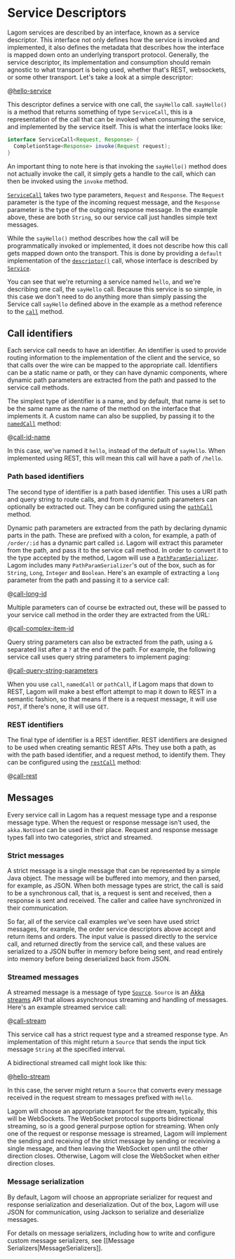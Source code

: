 # Service Descriptors

Lagom services are described by an interface, known as a service descriptor.  This interface not only defines how the service is invoked and implemented, it also defines the metadata that describes how the interface is mapped down onto an underlying transport protocol.  Generally, the service descriptor, its implementation and consumption should remain agnostic to what transport is being used, whether that's REST, websockets, or some other transport.  Let's take a look at a simple descriptor:

@[hello-service](code/docs/services/HelloService.java)

This descriptor defines a service with one call, the `sayHello` call. `sayHello()` is a method that returns something of type `ServiceCall`, this is a representation of the call that can be invoked when consuming the service, and implemented by the service itself.  This is what the interface looks like:

```java
interface ServiceCall<Request, Response> {
  CompletionStage<Response> invoke(Request request);
}
```

An important thing to note here is that invoking the `sayHello()` method does not actually invoke the call, it simply gets a handle to the call, which can then be invoked using the `invoke` method.

[`ServiceCall`](api/index.html?com/lightbend/lagom/javadsl/api/ServiceCall.html) takes two type parameters, `Request` and `Response`.  The `Request` parameter is the type of the incoming request message, and the `Response` parameter is the type of the outgoing response message.  In the example above, these are both `String`, so our service call just handles simple text messages.

While the `sayHello()` method describes how the call will be programmatically invoked or implemented, it does not describe how this call gets mapped down onto the transport.  This is done by providing a `default` implementation of the [`descriptor()`](api/index.html?com/lightbend/lagom/javadsl/api/Service.html#descriptor--) call, whose interface is described by [`Service`](api/index.html?com/lightbend/lagom/javadsl/api/Service.html).

You can see that we're returning a service named `hello`, and we're describing one call, the `sayHello` call.  Because this service is so simple, in this case we don't need to do anything more than simply passing the Service call `sayHello` defined above in the example as a method reference to the [`call`](api/index.html?com/lightbend/lagom/javadsl/api/Service.html#call-java.util.function.Supplier-) method.

## Call identifiers

Each service call needs to have an identifier.  An identifier is used to provide routing information to the implementation of the client and the service, so that calls over the wire can be mapped to the appropriate call.  Identifiers can be a static name or path, or they can have dynamic components, where dynamic path parameters are extracted from the path and passed to the service call methods.

The simplest type of identifier is a name, and by default, that name is set to be the same name as the name of the method on the interface that implements it.  A custom name can also be supplied, by passing it to the [`namedCall`]((api/index.html?com/lightbend/lagom/javadsl/api/Service.html#namedCall-java.lang.String-java.util.function.Supplier-)) method:

@[call-id-name](code/docs/services/FirstDescriptor.java)

In this case, we've named it `hello`, instead of the default of `sayHello`.  When implemented using REST, this will mean this call will have a path of `/hello`.

### Path based identifiers

The second type of identifier is a path based identifier.  This uses a URI path and query string to route calls, and from it dynamic path parameters can optionally be extracted out.  They can be configured using the [`pathCall`](api/index.html?com/lightbend/lagom/javadsl/api/Service.html#pathCall-java.lang.String-java.util.function.Supplier-) method.

Dynamic path parameters are extracted from the path by declaring dynamic parts in the path.  These are prefixed with a colon, for example, a path of `/order/:id` has a dynamic part called `id`. Lagom will extract this parameter from the path, and pass it to the service call method. In order to convert it to the type accepted by the method, Lagom will use a [`PathParamSerializer`](api/index.html?com/lightbend/lagom/javadsl/api/deser/PathParamSerializer.html).  Lagom includes many `PathParamSerializer`'s out of the box, such as for `String`, `Long`, `Integer` and `Boolean`.  Here's an example of extracting a `long` parameter from the path and passing it to a service call:

@[call-long-id](code/docs/services/FirstDescriptor.java)

Multiple parameters can of course be extracted out, these will be passed to your service call method in the order they are extracted from the URL:

@[call-complex-item-id](code/docs/services/FirstDescriptor.java)

Query string parameters can also be extracted from the path, using a `&` separated list after a `?` at the end of the path.  For example, the following service call uses query string parameters to implement paging:

@[call-query-string-parameters](code/docs/services/FirstDescriptor.java)


When you use `call`, `namedCall` or `pathCall`, if Lagom maps that down to REST, Lagom will make a best effort attempt to map it down to REST in a semantic fashion, so that means if there is a request message, it will use `POST`, if there's none, it will use `GET`.


### REST identifiers

The final type of identifier is a REST identifier.  REST identifiers are designed to be used when creating semantic REST APIs.  They use both a path, as with the path based identifier, and a request method, to identify them.  They can be configured using the [`restCall`](api/index.html?com/lightbend/lagom/javadsl/api/Service.html#restCall-com.lightbend.lagom.javadsl.api.transport.Method-java.lang.String-java.util.function.Supplier-) method:

@[call-rest](code/docs/services/FirstDescriptor.java)

## Messages

Every service call in Lagom has a request message type and a response message type.  When the request or response message isn't used, the `akka.NotUsed` can be used in their place.  Request and response message types fall into two categories, strict and streamed.

### Strict messages

A strict message is a single message that can be represented by a simple Java object.  The message will be buffered into memory, and then parsed, for example, as JSON.  When both message types are strict, the call is said to be a synchronous call, that is, a request is sent and received, then a response is sent and received.  The caller and callee have synchronized in their communication.

So far, all of the service call examples we've seen have used strict messages, for example, the order service descriptors above accept and return items and orders.  The input value is passed directly to the service call, and returned directly from the service call, and these values are serialized to a JSON buffer in memory before being sent, and read entirely into memory before being deserialized back from JSON.

### Streamed messages

A streamed message is a message of type [`Source`](https://doc.akka.io/japi/akka/2.6/akka/stream/javadsl/Source.html).  `Source` is an [Akka streams](https://doc.akka.io/docs/akka/2.6/stream/?language=java) API that allows asynchronous streaming and handling of messages.  Here's an example streamed service call:

@[call-stream](code/docs/services/FirstDescriptor.java)

This service call has a strict request type and a streamed response type.  An implementation of this might return a `Source` that sends the input tick message `String` at the specified interval.

A bidirectional streamed call might look like this:

@[hello-stream](code/docs/services/FirstDescriptor.java)

In this case, the server might return a `Source` that converts every message received in the request stream to messages prefixed with `Hello`.

Lagom will choose an appropriate transport for the stream, typically, this will be WebSockets.  The WebSocket protocol supports bidirectional streaming, so is a good general purpose option for streaming.  When only one of the request or response message is streamed, Lagom will implement the sending and receiving of the strict message by sending or receiving a single message, and then leaving the WebSocket open until the other direction closes.  Otherwise, Lagom will close the WebSocket when either direction closes.

### Message serialization

By default, Lagom will choose an appropriate serializer for request and response serialization and deserialization.  Out of the box, Lagom will use JSON for communication, using Jackson to serialize and deserialize messages.

For details on message serializers, including how to write and configure custom message serializers, see [[Message Serializers|MessageSerializers]].
